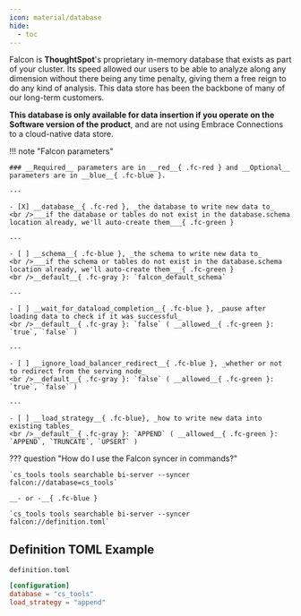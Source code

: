 ```yaml
---
icon: material/database
hide:
  - toc
---
```


Falcon is __ThoughtSpot__'s proprietary in-memory database that exists as part of your cluster. Its speed allowed our users to be able to analyze along any dimension without there being any time penalty, giving them a free reign to do any kind of analysis. This data store has been the backbone of many of our long-term customers.

<span class='fc-coral'>__This database is only available for data insertion if you operate on the Software version of the product__</span>, and are not using Embrace Connections to a cloud-native data store.

!!! note "Falcon parameters"

    ### __Required__ parameters are in __red__{ .fc-red } and __Optional__ parameters are in __blue__{ .fc-blue }.
    
    ---

    - [X] __database__{ .fc-red }, _the database to write new data to_
    <br />___if the database or tables do not exist in the database.schema location already, we'll auto-create them___{ .fc-green }
    
    ---
    
    - [ ] __schema__{ .fc-blue }, _the schema to write new data to_
    <br />___if the schema or tables do not exist in the database.schema location already, we'll auto-create them___{ .fc-green }
    <br />__default__{ .fc-gray }: `falcon_default_schema`

    ---

    - [ ] __wait_for_dataload_completion__{ .fc-blue }, _pause after loading data to check if it was successful_
    <br />__default__{ .fc-gray }: `false` ( __allowed__{ .fc-green }: `true`, `false` )

    ---

    - [ ] __ignore_load_balancer_redirect__{ .fc-blue }, _whether or not to redirect from the serving node_
    <br />__default__{ .fc-gray }: `false` ( __allowed__{ .fc-green }: `true`, `false` )

    ---

    - [ ] __load_strategy__{ .fc-blue}, _how to write new data into existing tables_
    <br />__default__{ .fc-gray }: `APPEND` ( __allowed__{ .fc-green }: `APPEND`, `TRUNCATE`, `UPSERT` )


??? question "How do I use the Falcon syncer in commands?"

    `cs_tools tools searchable bi-server --syncer falcon://database=cs_tools`

    __- or -__{ .fc-blue }

    `cs_tools tools searchable bi-server --syncer falcon://definition.toml`


## Definition TOML Example

`definition.toml`
```toml
[configuration]
database = "cs_tools"
load_strategy = "append"
```
